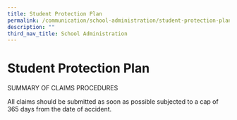 ```yaml
---
title: Student Protection Plan
permalink: /communication/school-administration/student-protection-plan
description: ""
third_nav_title: School Administration
---
```

# **Student Protection Plan**

SUMMARY OF CLAIMS PROCEDURES

All claims should be submitted as soon as possible subjected to a cap of 365 days from the date of accident.